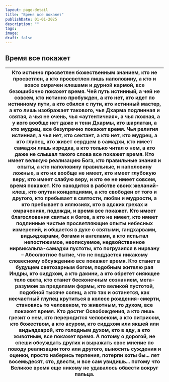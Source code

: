```yaml
---
layout: page-detail
title: "Время все покажет"
publishDate: 01-01-2025
description: ""
tags:
image:
draft: false
---
```


## Время все покажет
| Кто истинно просветлен божественным знанием,  кто не просветлен,  а кто просветлен лишь наполовину, а кто и вовсе омрачен клешами и дурной кармой,  все безошибочно покажет время. Чей путь истинный, а чей не совсем,  кто истинно пробужден, а кто нет,  кто идет по истинному пути, а кто сбился с пути, кто истинный мастер, а кто лишь изображает такового,  чья Дхарма подлинная и святая, а чья не очень,  чья «аутентичная», а чья ложная,  а у кого вообще нет даже и тени Дхармы, кто шарлатан, а кто мудрец,  все безупречно покажет время. Чья религия истинная, а чья нет,  кто сектант, а кто нет,  кто мудрец, а кто глупец, кто живет сердцем в самадхи,  кто имеет самадхи лишь изредка,  а кто только читал о нем,  а кто даже не слышал такого слова все покажет время. Кто имеет великую реализацию Бога,  кто правильные знания и опыты,  а кто наполовину правильные, и наполовину ложные,  а кто их вообще не имеет, кто имеет глубокую веру,  кто имеет слабую веру,  и кто ее не имеет совсем, время покажет. Кто находится в рабстве своих желаний-клеш,  кто опутан концепциями,  а кто свободен от того и другого, кто пребывает в святости, любви и мудрости,  а кто пребывает в иллюзиях,  кто в адских грехах и омрачениях, подожди, и время все покажет. Кто имеет благословения святых и богов,  а кто не имеет, кто имеет подлинные чистые просветляющие опыты  небесных измерений,  и общается в духе с святыми, гандхарвами,  видьядхарами, богами и ангелами, а кто испытал непостижимое, неописуемое,  недвойственное нирвикальпа-самадхи пустоты,  кто погрузился в нирвану – Абсолютное бытие,  что не поддается никакому словесному обсуждению все покажет время. Кто станет в будущем светозарным богом,  подобным жителю рая Индры,  кто сиддхом, а кто дакини,  а кто обретет сияющее тело света, кто станет бесконечным сознанием,  мега-разумом за пределами формы,  кто великой пустотой, подобной тысяче солнц, а кто так и останется,  как несчастный глупец крутиться в колесе рождения-смерти,  становясь то человеком, то животным, то духом, все покажет время. Кто достиг Освобождения, а кто лишь грезит о нем,  кто переродится человеком, а кто питрисом,  кто божеством, а кто асуром, кто сиддхом или якшей или видьядхарой,  кто голодным духом, кто в аду,  а кто животным, все покажет время. А потому о дорогой, не спеши обсуждать других  и выражать свое мнение по поводу реализации того или другого,  выносить суждения и оценки, просто наберись терпения, потерпи хоты бы... лет восемьдесят, сто, двести,  и все сам увидишь... потому что Великое время  еще никому не удавалось обвести вокруг пальца. |
| ------------------------------------------------------------------------------------------------------------------------------------------------------------------------------------------------------------------------------------------------------------------------------------------------------------------------------------------------------------------------------------------------------------------------------------------------------------------------------------------------------------------------------------------------------------------------------------------------------------------------------------------------------------------------------------------------------------------------------------------------------------------------------------------------------------------------------------------------------------------------------------------------------------------------------------------------------------------------------------------------------------------------------------------------------------------------------------------------------------------------------------------------------------------------------------------------------------------------------------------------------------------------------------------------------------------------------------------------------------------------------------------------------------------------------------------------------------------------------------------------------------------------------------------------------------------------------------------------------------------------------------------------------------------------------------------------------------------------------------------------------------------------------------------------------------------------------------------------------------------------------------------------------------------------------------------------------------------------------------------------------------------------------------------------------------------------------------------------------------------------------------------------------------------------------------------------------------------------------------------------------------------------------------------------------------------------------------------------------------------------------------------------------------------------------------------------------------------------------------------------------------------------------------------------------------------------------------------------------------------------------------------------------------------------------- |
  
  
